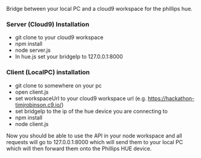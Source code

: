 Bridge between your local PC and a cloud9 workspace for the phillips hue. 

### Server (Cloud9) Installation
- git clone to your cloud9 workspace
- npm install
- node server.js
- In hue.js set your bridgeIp to 127.0.0.1:8000 

### Client (LocalPC) installation
- git clone to somewhere on your pc
- open client.js
- set workspaceUrl to your cloud9 workspace url (e.g. https://hackathon-timjrobinson.c9.io/)
- set bridgeIp to the ip of the hue device you are connecting to
- npm install
- node client.js

Now you should be able to use the API in your node workspace and all requests will go to 127.0.0.1:8000 which will send them to your local PC which will then forward them onto the Phillips HUE device. 
